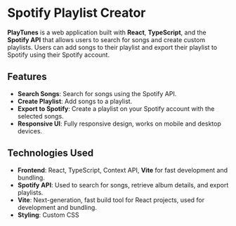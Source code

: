 # Spotify Playlist Creator

**PlayTunes** is a web application built with **React**, **TypeScript**, and the **Spotify API** that allows users to search for songs and create custom playlists. Users can add songs to their playlist and export their playlist to Spotify using their Spotify account.

## Features

- **Search Songs**: Search for songs using the Spotify API.
- **Create Playlist**: Add songs to a playlist.
- **Export to Spotify**: Create a playlist on your Spotify account with the selected songs.
- **Responsive UI**: Fully responsive design, works on mobile and desktop devices.

## Technologies Used

- **Frontend**: React, TypeScript, Context API, **Vite** for fast development and bundling.
- **Spotify API**: Used to search for songs, retrieve album details, and export playlists.
- **Vite**: Next-generation, fast build tool for React projects, used for development and bundling.
- **Styling**: Custom CSS
